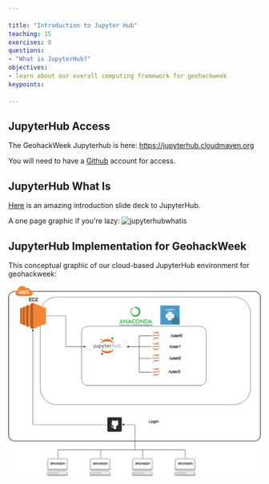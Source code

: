 ```yaml
---

title: "Introduction to Jupyter Hub"
teaching: 15
exercises: 0
questions:
- "What is JupyterHub?"
objectives:
- learn about our overall computing framework for geohackweek
keypoints:

---
```


## JupyterHub Access
The GeohackWeek Jupyterhub is here: https://jupyterhub.cloudmaven.org

You will need to have a [Github](http://www.github.com) account for access.

## JupyterHub What Is 

[Here](https://www.slideshare.net/willingc/jupyterhub-a-thing-explainer-overview) is an amazing introduction slide deck to JupyterHub. 

A one page graphic if you're lazy:
![jupyterhubwhatis](../fig/jupyterhub-thing-explain.jpg)

## JupyterHub Implementation for GeohackWeek

This conceptual graphic of our cloud-based JupyterHub environment for geohackweek:

![gehoackweek_setup](../fig/geohackweek_setup.png)






